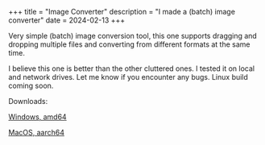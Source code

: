 +++
title = "Image Converter"
description = "I made a (batch) image converter"
date = 2024-02-13
+++

Very simple (batch) image conversion tool, this one supports dragging and dropping multiple files and converting from different formats at the same time.

I believe this one is better than the other cluttered ones. I tested it on local and network drives. Let me know if you encounter any bugs. Linux build coming soon.

Downloads:

[Windows, amd64](https://drive.google.com/file/d/1NhBBW_ABB01GEvRM72QZCeYqhbXpn4An/view?usp=share_link)

[MacOS, aarch64](https://drive.google.com/file/d/1b8X8Co7IXIn8LaCnVYTpjOVGrrFOxDTJ/view?usp=share_link)
